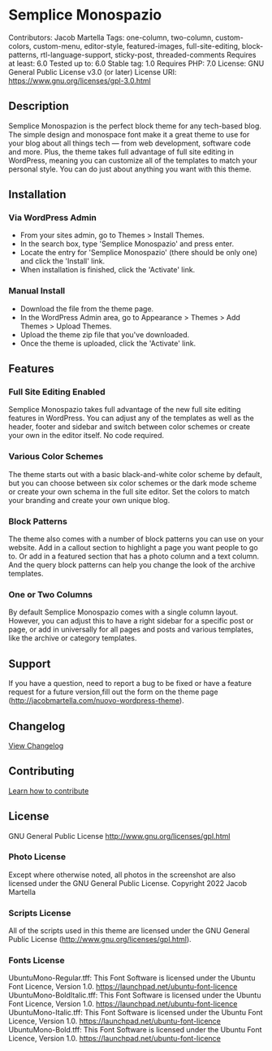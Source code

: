 # Semplice Monospazio
Contributors: Jacob Martella
Tags: one-column, two-column, custom-colors, custom-menu, editor-style, featured-images, full-site-editing, block-patterns, rtl-language-support, sticky-post, threaded-comments
Requires at least: 6.0
Tested up to: 6.0
Stable tag: 1.0
Requires PHP: 7.0
License: GNU General Public License v3.0 (or later)
License URI: https://www.gnu.org/licenses/gpl-3.0.html

## Description
Semplice Monospazion is the perfect block theme for any tech-based blog. The simple design and monospace font make it a great theme to use for your blog about all things tech — from web development, software code and more. Plus, the theme takes full advantage of full site editing in WordPress, meaning you can customize all of the templates to match your personal style. You can do just about anything you want with this theme.

## Installation
### Via WordPress Admin
- From your sites admin, go to Themes > Install Themes.
- In the search box, type 'Semplice Monospazio' and press enter.
- Locate the entry for 'Semplice Monospazio' (there should be only one) and click the 'Install' link.
- When installation is finished, click the 'Activate' link.

### Manual Install
- Download the file from the theme page.
- In the WordPress Admin area, go to Appearance > Themes > Add Themes > Upload Themes.
- Upload the theme zip file that you've downloaded.
- Once the theme is uploaded, click the 'Activate' link.

## Features
### Full Site Editing Enabled
Semplice Monospazio takes full advantage of the new full site editing features in WordPress. You can adjust any of the templates as well as the header, footer and sidebar and switch between color schemes or create your own in the editor itself. No code required.

### Various Color Schemes
The theme starts out with a basic black-and-white color scheme by default, but you can choose between six color schemes or the dark mode scheme or create your own schema in the full site editor. Set the colors to match your branding and create your own unique blog.

### Block Patterns
The theme also comes with a number of block patterns you can use on your website. Add in a callout section to highlight a page you want people to go to. Or add in a featured section that has a photo column and a text column. And the query block patterns can help you change the look of the archive templates.

### One or Two Columns
By default Semplice Monospazio comes with a single column layout. However, you can adjust this to have a right sidebar for a specific post or page, or add in universally for all pages and posts and various templates, like the archive or category templates.

## Support
If you have a question, need to report a bug to be fixed or have a feature request for a future version,fill out the form on the theme page (http://jacobmartella.com/nuovo-wordpress-theme).

## Changelog
[View Changelog](CHANGELOG.md)

## Contributing
[Learn how to contribute](CONTRIBUTING.md)

## License
GNU General Public License
http://www.gnu.org/licenses/gpl.html

### Photo License
Except where otherwise noted, all photos in the screenshot are also licensed under the GNU General Public License. Copyright 2022 Jacob Martella

### Scripts License
All of the scripts used in this theme are licensed under the GNU General Public License (http://www.gnu.org/licenses/gpl.html).

### Fonts License
UbuntuMono-Regular.tff: This Font Software is licensed under the Ubuntu Font Licence, Version 1.0.  https://launchpad.net/ubuntu-font-licence
UbuntuMono-BoldItalic.tff: This Font Software is licensed under the Ubuntu Font Licence, Version 1.0.  https://launchpad.net/ubuntu-font-licence
UbuntuMono-Italic.tff: This Font Software is licensed under the Ubuntu Font Licence, Version 1.0.  https://launchpad.net/ubuntu-font-licence
UbuntuMono-Bold.tff: This Font Software is licensed under the Ubuntu Font Licence, Version 1.0.  https://launchpad.net/ubuntu-font-licence
